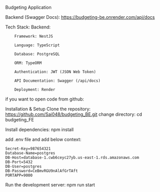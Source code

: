 Budgeting Application

Backend (Swagger Docs): https://budgeting-be.onrender.com/api/docs

Tech Stack:
Backend:

        Framework: NestJS

        Language: TypeScript

        Database: PostgreSQL

        ORM: TypeORM

        Authentication: JWT (JSON Web Token)

        API Documentation: Swagger (/api/docs)

        Deployment: Render

if you want to open code from github:

Installation & Setup
Clone the repository: https://github.com/Sai048/budgeting_BE.git
change directory: cd budgeting_FE

Install dependencies: npm install

add .env file and add below context:

    Secret-Key=987654321
    Database-Name=postgres
    DB-Host=database-1.cwb6ceyc27yb.us-east-1.rds.amazonaws.com
    DB-Port=5432
    DB-User=postgres
    DB-Password=CeBmvRGU9nAlAfGrTAft
    PORTAPP=9000

Run the development server: npm run start
